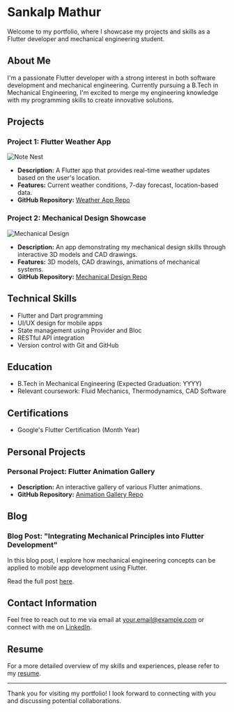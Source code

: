 # Sankalp Mathur

Welcome to my portfolio, where I showcase my projects and skills as a Flutter developer and mechanical engineering student.

## About Me

I'm a passionate Flutter developer with a strong interest in both software development and mechanical engineering. Currently pursuing a B.Tech in Mechanical Engineering, I'm excited to merge my engineering knowledge with my programming skills to create innovative solutions.

## Projects

### Project 1: Flutter Weather App

![Note Nest]()

- **Description:** A Flutter app that provides real-time weather updates based on the user's location.
- **Features:** Current weather conditions, 7-day forecast, location-based data.
- **GitHub Repository:** [Weather App Repo](https://github.com/yourusername/weather-app)

### Project 2: Mechanical Design Showcase

![Mechanical Design](project2_screenshot.png)

- **Description:** An app demonstrating my mechanical design skills through interactive 3D models and CAD drawings.
- **Features:** 3D models, CAD drawings, animations of mechanical systems.
- **GitHub Repository:** [Mechanical Design Repo](https://github.com/yourusername/mechanical-design)

## Technical Skills

- Flutter and Dart programming
- UI/UX design for mobile apps
- State management using Provider and Bloc
- RESTful API integration
- Version control with Git and GitHub

## Education

- B.Tech in Mechanical Engineering (Expected Graduation: YYYY)
- Relevant coursework: Fluid Mechanics, Thermodynamics, CAD Software

## Certifications

- Google's Flutter Certification (Month Year)

## Personal Projects

### Personal Project: Flutter Animation Gallery

- **Description:** An interactive gallery of various Flutter animations.
- **GitHub Repository:** [Animation Gallery Repo](https://github.com/yourusername/animation-gallery)

## Blog

### Blog Post: "Integrating Mechanical Principles into Flutter Development"

In this blog post, I explore how mechanical engineering concepts can be applied to mobile app development using Flutter.

Read the full post [here](blog/integrating-mechanical-principles.md).

## Contact Information

Feel free to reach out to me via email at your.email@example.com or connect with me on [LinkedIn](https://www.linkedin.com/in/yourusername/).

## Resume

For a more detailed overview of my skills and experiences, please refer to my [resume](resume.pdf).

---

Thank you for visiting my portfolio! I look forward to connecting with you and discussing potential collaborations.
